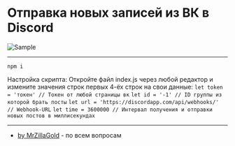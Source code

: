 # Отправка новых записей из ВК в Discord
![Sample](https://pp.userapi.com/c851232/v851232603/1439a1/v1CVtkWIj7o.jpg)

***

`npm i`

Настройка скрипта:
Откройте файл index.js через любой редактор и измените значения строк первых 4-ёх строк на свои данные:
`let token = 'токен' // Токен от любой страницы вк`
`let id = '-1' // ID группы из которой брать посты`
`let url = 'https://discordapp.com/api/webhooks/' // Webhook-URL`
`let time = 3600000 // Интервал получения и отправки новых постов в миллисекундах`

***
* [by MrZillaGold](https://vk.com/egorlisss) - по всем вопросам

